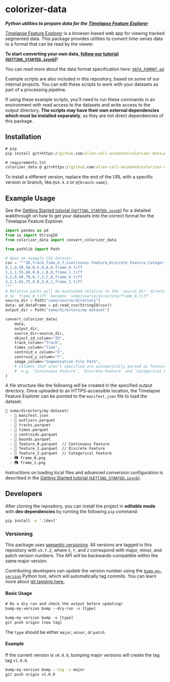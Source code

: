 # colorizer-data

_**Python utilities to prepare data for the [Timelapse Feature Explorer](https://github.com/allen-cell-animated/timelapse-colorizer)**_

[Timelapse Feature Explorer](https://github.com/allen-cell-animated/timelapse-colorizer) is a browser-based web app for viewing tracked segmented data. This package provides utilities to convert time-series data to a format that can be read by the viewer.

**To start converting your own data, [follow our tutorial (`GETTING_STARTED.ipynb`)](./documentation/getting_started_guide/GETTING_STARTED.ipynb)!**

You can read more about the data format specification here: [`DATA_FORMAT.md`](./documentation/DATA_FORMAT.md)

Example scripts are also included in this repository, based on some of our internal projects. You can edit these scripts to work with your datasets as part of a processing pipeline.

If using these example scripts, you'll need to run these commands in an environment with read access to the datasets and write access to the output directory. **The scripts may have their own external dependencies which must be installed separately**, as they are not direct dependencies of this package.

## Installation

```cmd
# pip
pip install git+https://github.com/allen-cell-animated/colorizer-data.git@v1.5.1

# requirements.txt
colorizer_data @ git+https://github.com/allen-cell-animated/colorizer-data.git@v1.5.1
```

To install a different version, replace the end of the URL with a specific version or branch, like `@vX.X.X` or `@{branch-name}`.

## Example Usage

See the [Getting Started tutorial (`GETTING_STARTED.ipynb`)](./documentation/getting_started_guide/GETTING_STARTED.ipynb) for a detailed walkthrough on how to get your datasets
into the correct format for the Timelapse Feature Explorer.

```python
import pandas as pd
from io import StringIO
from colorizer_data import convert_colorizer_data

from pathlib import Path

# Open an example CSV dataset:
csv = """ID,Track,Time,X,Y,Continuous Feature,Discrete Feature,Categorical Feature,Outlier,Segmentation Image Path
0,1,0,50,50,0.5,0,A,0,frame_0.tiff
1,1,1,55,60,0.6,1,B,0,frame_1.tiff
2,2,0,60,70,0.7,2,C,0,frame_0.tiff
3,2,1,65,75,0.8,3,A,1,frame_1.tiff
"""
# Relative paths will be evaluated relative to the `source_dir` directory.
# So `frame_0.tiff` becomes `some/source/directory/frame_0.tiff`.
source_dir = Path("some/source/directory")
data: pd.DataFrame = pd.read_csv(StringIO(csv))
output_dir = Path("some/directory/my-dataset")

convert_colorizer_data(
    data,
    output_dir,
    source_dir=source_dir,
    object_id_column="ID",
    track_column="Track",
    times_column="Time",
    centroid_x_column="X",
    centroid_y_column="Y",
    image_column="Segmentation File Path",
    # Columns that aren't specified are automatically parsed as features,
    #  e.g. `Continuous Feature`, `Discrete Feature` and `Categorical Feature`.
)
```

A file structure like the following will be created in the specified output directory. Once uploaded to an HTTPS-accessible location, the Timelapse Feature Explorer can be pointed to the `manifest.json` file to load the dataset.

```txt
📂 some/directory/my-dataset/
  - 📄 manifest.json
  - 📄 outliers.parquet
  - 📄 tracks.parquet
  - 📄 times.parquet
  - 📄 centroids.parquet
  - 📄 bounds.parquet
  - 📕 feature_0.parquet  // Continuous Feature
  - 📗 feature_1.parquet  // Discrete Feature
  - 📘 feature_2.parquet  // Categorical Feature
  - 📷 frame_0.png
  - 📷 frame_1.png
```

Instructions on loading local files and advanced conversion configuration is described in the [Getting Started tutorial (`GETTING_STARTED.ipynb`)](./documentation/getting_started_guide/GETTING_STARTED.ipynb).

## Developers

After cloning the repository, you can install the project in **editable mode** with **dev dependencies** by running the following `pip` command:

```cmd
pip install -e '.[dev]'
```

### Versioning

This package uses [semantic versioning](https://semver.org). All versions are tagged in this repository with `vX.Y.Z`, where `X`, `Y`, and `Z` correspond with major, minor, and patch version numbers. The API will be backwards-compatible within the same major version.

Contributing developers can update the version number using the [`bump-my-version`](https://github.com/callowayproject/bump-my-version) Python tool, which will automatically tag commits. You can learn more about [git tagging here.](https://git-scm.com/book/en/v2/Git-Basics-Tagging)

#### Basic Usage

```txt
# Do a dry run and check the output before updating!
bump-my-version bump --dry-run -v [type]

bump-my-version bump -v [type]
git push origin [new tag]
```

The `type` should be either `major`, `minor`, or `patch`.

#### Example

If the current version is `v0.0.0`, bumping major versions will create the tag tag `v1.0.0`.

```cmd
bump-my-version bump --tag -v major
git push origin v1.0.0
```
